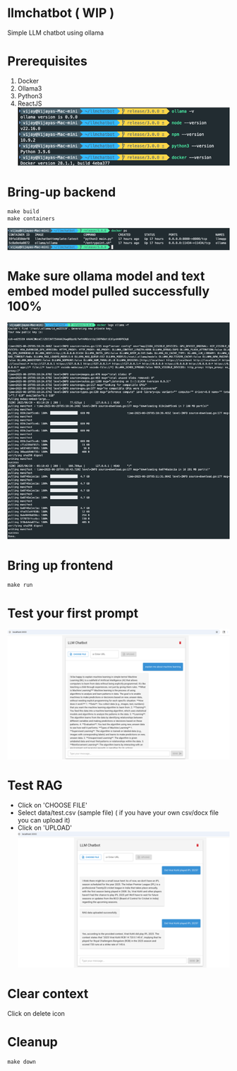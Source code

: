 # llmchatbot ( WIP )
Simple LLM chatbot using ollama

# Prerequisites
1. Docker
2. Ollama3
3. Python3
4. ReactJS
![Pre-requisites](./src/images/pre-req.png)
# Bring-up backend 
```
make build
make containers
```
![Containers](./src/images/docker-containers.png)

# Make sure ollama model and text embed model pulled successfully 100%
![Ollama-pull-success](./src/images/ollama-pull.png)

# Bring up frontend
```
make run
```

# Test your first prompt
![first-prompt](./src/images/first-prompt.png)

# Test RAG
* Click on 'CHOOSE FILE'
* Select data/test.csv (sample file) ( if you have your own csv/docx file you can upload it)
* Click on 'UPLOAD'
![RAG-test](./src/images/RAG-test.png)

# Clear context
  Click on delete icon

# Cleanup
```
make down
```
